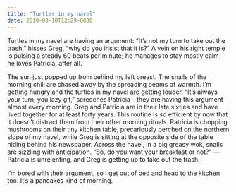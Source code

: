 ```yaml
---
title: "Turtles in my navel"
date: 2010-08-18T12:29-0800
---
```

Turtles in my navel are having an argument: “It’s not my turn to take out the trash,” hisses Greg, “why do you insist that it is?” A vein on his right temple is pulsing a steady 60 beats per minute; he manages to stay mostly calm – he loves Patricia, after all.

The sun just popped up from behind my left breast. The snails of the morning chill are chased away by the spreading beams of warmth. I’m getting hungry and the turtles in my navel are getting louder. “It’s always your turn, you lazy git,” screeches Patricia – they are having this argument almost every morning. Greg and Patricia are in their late sixties and have lived together for at least forty years. This routine is so efficient by now that it doesn’t distract them from their other morning rituals. Patricia is chopping mushrooms on their tiny kitchen table, precariously perched on the northern slope of my navel, while Greg is sitting at the opposite side of the table hiding behind his newspaper. Across the navel, in a big greasy wok, snails are sizzling with anticipation. “So, do you want your breakfast or not?” — Patricia is unrelenting, and Greg is getting up to take out the trash.

I’m bored with their argument, so I get out of bed and head to the kitchen too. It’s a pancakes kind of morning.
